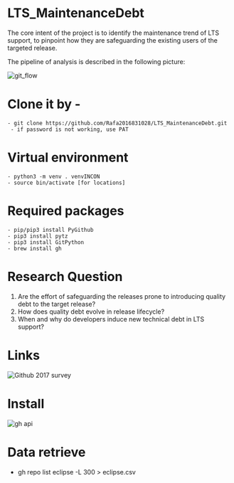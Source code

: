 # LTS_MaintenanceDebt

The core intent of the project is to identify the maintenance trend of LTS support, to pinpoint how they are safeguarding the existing users of the targeted release.

The pipeline of analysis is described in the following picture:


![git_flow](https://github.com/joydeba/InconsistentLinking/blob/main/Image/methodology.png)

# Clone it by - 
    - git clone https://github.com/Rafa2016831028/LTS_MaintenanceDebt.git
     - if password is not working, use PAT

# Virtual environment 
    - python3 -m venv . venvINCON
    - source bin/activate [for locations]

# Required packages
    - pip/pip3 install PyGithub
    - pip3 install pytz
    - pip3 install GitPython 
    - brew install gh

# Research Question
1. Are the effort of safeguarding the releases prone to introducing quality debt to the target release?
2. How does quality debt evolve in release lifecycle?
3. When and why do developers induce new technical debt in LTS support?

# Links
![Github 2017 survey](https://opensourcesurvey.org/2017/)

# Install
 ![gh api](https://cli.github.com/manual/gh_api)
 
 # Data retrieve
 - gh repo list eclipse -L 300 > eclipse.csv
